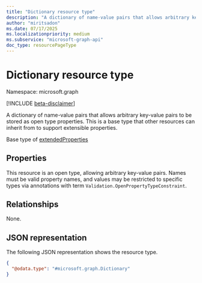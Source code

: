 ```yaml
---
title: "Dictionary resource type"
description: "A dictionary of name-value pairs that allows arbitrary key-value pairs to be stored as open type properties."
author: "miritsadon"
ms.date: 07/17/2025
ms.localizationpriority: medium
ms.subservice: "microsoft-graph-api"
doc_type: resourcePageType
---
```


# Dictionary resource type

Namespace: microsoft.graph

[!INCLUDE [beta-disclaimer](../../includes/beta-disclaimer.md)]

A dictionary of name-value pairs that allows arbitrary key-value pairs to be stored as open type properties. This is a base type that other resources can inherit from to support extensible properties.

Base type of [extendedProperties](../resources/networkaccess-extendedproperties.md)

## Properties
This resource is an open type, allowing arbitrary key-value pairs. Names must be valid property names, and values may be restricted to specific types via annotations with term `Validation.OpenPropertyTypeConstraint`.

## Relationships
None.

## JSON representation
The following JSON representation shows the resource type.
<!-- {
  "blockType": "resource",
  "@odata.type": "microsoft.graph.Dictionary",
  "openType": true
}
-->
``` json
{
  "@odata.type": "#microsoft.graph.Dictionary"
}
```
